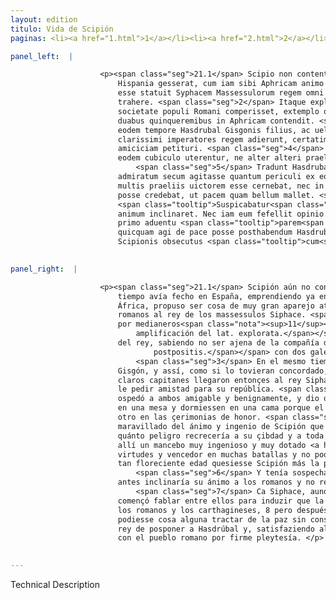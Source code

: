 ```yaml
---
layout: edition
titulo: Vida de Scipión
paginas: <li><a href="1.html">1</a></li><li><a href="2.html">2</a></li><li><a href="3.html">3</a></li><li><a href="4.html">4</a></li><li><a href="5.html">5</a></li><li><a href="6.html">6</a></li><li><a href="7.html">7</a></li><li><a href="8.html">8</a></li><li><a href="9.html">9</a></li><li><a href="10.html">10</a></li><li><a href="11.html">11</a></li><li><a href="12.html">12</a></li><li><a href="13.html">13</a></li><li><a href="14.html">14</a></li><li><a href="15.html">15</a></li><li><a href="16.html">16</a></li><li><a href="17.html">17</a></li><li><a href="18.html">18</a></li><li><a href="19.html">19</a></li><li><a href="20.html">20</a></li><li><a href="21.html">21</a></li><li><a href="22.html">22</a></li><li><a href="23.html">23</a></li><li><a href="24.html">24</a></li><li><a href="25.html">25</a></li><li><a href="26.html">26</a></li><li><a href="27.html">27</a></li><li><a href="28.html">28</a></li><li><a href="29.html">29</a></li><li><a href="30.html">30</a></li><li><a href="31.html">31</a></li><li><a href="32.html">32</a></li><li><a href="33.html">33</a></li><li><a href="34.html">34</a></li><li><a href="35.html">35</a></li><li><a href="36.html">36</a></li><li><a href="37.html">37</a></li><li><a href="38.html">38</a></li><li><a href="39.html">39</a></li><li><a href="40.html">40</a></li><li><a href="41.html">41</a></li><li><a href="42.html">42</a></li><li><a href="43.html">43</a></li><li><a href="44.html">44</a></li><li><a href="45.html">45</a></li><li><a href="46.html">46</a></li><li><a href="47.html">47</a></li><li><a href="48.html">48</a></li><li><a href="49.html">49</a></li><li><a href="50.html">50</a></li><li><a href="51.html">51</a></li><li><a href="52.html">52</a></li><li><a href="53.html">53</a></li><li><a href="54.html">54</a></li><li><a href="55.html">55</a></li><li><a href="56.html">56</a></li><li><a href="57.html">57</a></li><li><a href="58.html">58</a></li><li><a href="59.html">59</a></li><li><a href="60.html">60</a></li><li><a href="61.html">61</a></li><li><a href="62.html">62</a></li><li><a href="63.html">63</a></li><li><a href="64.html">64</a></li><li><a href="65.html">65</a></li><li><a href="66.html">66</a></li><li><a href="67.html">67</a></li><li><a href="68.html">68</a></li><li><a href="69.html">69</a></li><li><a href="70.html">70</a></li><li><a href="71.html">71</a></li><li><a href="72.html">72</a></li><li><a href="73.html">73</a></li><li><a href="74.html">74</a></li>

panel_left:  |

                    <p><span class="seg">21.1</span> Scipio non contentus maximis rebus, quas breui tempore in
                        Hispania gesserat, cum iam sibi Aphricam animo destinaret, commodissimum
                        esse statuit Syphacem Massessulorum regem omni arte in Romanorum amiciciam
                        trahere. <span class="seg">2</span> Itaque explorata uoluntate regis, cum non alienam a
                        societate populi Romani comperisset, extemplo omnibus rebus postpositis
                        duabus quinqueremibus in Aphricam contendit. <span class="seg">3</span> Veniebat a Gadibus
                        eodem tempore Hasdrubal Gisgonis filius, ac ueluti ex composito hi duo
                        clarissimi imperatores regem adierunt, certatim quisque pro sua republica
                        amiciciam petituri. <span class="seg">4</span> Syphax <span class="tooltip">hospitio ambos<span class="tooltiptext">ambos hospitio <span class="siglas">M</span> </span></span> comiter benigneque accepit, operamque dedit ut pariter eadem mensa
                        eodem cubiculo uterentur, ne alter alteri praelatus in honore uideri posset.
                            <span class="seg">5</span> Tradunt Hasdrubalem praesentis Scipionis animum ingeniumque
                        admiratum secum agitasse quantum periculi ex eo uiro suae ciuitati <span class="tooltip">atque omni Aphricae<span class="tooltiptext">atque Affrice <span class="siglas">M U</span> </span></span> immineret. Iuuenem enim acrem et summis uirtutibus praeditum, tum
                        multis praeliis uictorem esse cernebat, nec in tam florenti aetate adduci
                        posse credebat, ut pacem quam bellum mallet. <span class="seg">6</span>
                        <span class="tooltip">Suspicabatur<span class="tooltiptext">Suspicatur <span class="siglas">U</span> </span></span> etiam ne Syphax eius auctoritate et praesentia motus ad Romanos
                        animum inclinaret. Nec iam eum fefellit opinio. <span class="seg">7</span> Nam Syphax etsi
                        primo aduentu <span class="tooltip">parem<span class="tooltiptext">palam <span class="siglas">U</span> </span></span> se utrisque praebens sermonem induxisset de finiendo inter <span class="tooltip">Romanos Carthaginensesque<span class="tooltiptext">Romanos Cathaginienses <span class="siglas">E</span> Romanos et Carthaginenses  <span class="siglas">F M N P R S U W</span> </span></span> bello, <span class="seg">8</span> tamen postea negante Scipione inconsulto senatu
                        quicquam agi de pace posse posthabendum Hasdrubalem censuit, ac desiderio
                        Scipionis obsecutus <span class="tooltip">cum<span class="tooltiptext">eum <span class="siglas">s</span> </span></span> populo Romano foedus iniit.</p>
                

panel_right:  |

                    <p><span class="seg">21.1</span> Scipión aún no contento de las muy grandes cosas que en breve
                        tiempo avía fecho en España, emprendiendo ya en su ánimo la conquista de
                        África, propuso ser cosa de muy gran aparejo atraer a la amistad de los
                        romanos al rey de los massessulos Siphace. <span class="seg">2</span> Assí que, conoscida
                        por medianeros<span class="nota"><sup>11</sup><span class="texto_nota">conoscida por medianeros: traducción por
                            amplificación del lat. explorata.</span></span> la voluntad
                        del rey, sabiendo no ser ajena de la compañía del pueblo romano, luego<span class="nota"><sup>12</sup><span class="texto_nota">P. omite la construcción absoluta lat. omnibus rebus
                                postpositis.</span></span> con dos galeas passó en África.
                            <span class="seg">3</span> En el mesmo tiempo venía de Cádiz Hasdrúbal, fijo de
                        Gisgón, y assí, como si lo tovieran concordado, acaesçió que estos dos muy
                        claros capitanes llegaron entonçes al rey Siphace cada uno contendiendo de
                        le pedir amistad para su república. <span class="seg">4</span> Siphace los reçibió y
                        ospedó a ambos amigable y benignamente, y dio orden como estoviessen ambos
                        en una mesa y dormiessen en una cama porque el uno no fuesse prefirido al
                        otro en las çerimonias de honor. <span class="seg">5</span> Escriven que Hasdrúbal,
                        maravillado del ánimo y ingenio de Scipión que era presente, pensava consigo
                        quánto peligro recrecería a su çibdad y a toda África de aquel varón. Mirava
                        allí un mancebo muy ingenioso y muy dotado <a href="../public/images/1491/184v.jpg" target="new"><img class="facs" src="../public/images/1491/1491.jpg"/></a>[184v,b] de soberanas
                        virtudes y vencedor en muchas batallas y no podía aduzirse a creer que en
                        tan floreciente edad quesiesse Scipión más la paz que la guerra.
                            <span class="seg">6</span> Y tenía sospecha que Siphace, por su autoridad y presencia,
                        antes inclinaría su ánimo a los romanos y no reçibió engaño de su opinión.
                            <span class="seg">7</span> Ca Siphace, aunque en la primera llegada d'ellos egualmente
                        començó fablar entre ellos para induzir que la guerra se feneciesse entre
                        los romanos y los carthagineses, 8 pero después, negando Scipión que
                        podiesse cosa alguna tractar de la paz sin consultar al senado, determinó el
                        rey de posponer a Hasdrúbal y, satisfaziendo al deseo de Scipión, acordose
                        con el pueblo romano por firme pleytesía. </p>
                

---
```


Technical Description 